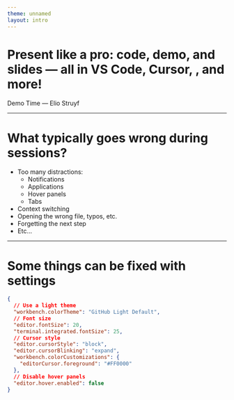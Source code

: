 ```yaml
---
theme: unnamed
layout: intro
---
```


# Present like a pro: code, demo, and slides — all in VS Code, Cursor, , and more!

Demo Time &mdash; Elio Struyf

---

# What typically goes wrong during sessions?

- Too many distractions:
  - Notifications
  - Applications
  - Hover panels
  - Tabs
- Context switching
- Opening the wrong file, typos, etc.
- Forgetting the next step
- Etc...

---

# Some things can be fixed with settings

```json
{
  // Use a light theme
  "workbench.colorTheme": "GitHub Light Default",
  // Font size
  "editor.fontSize": 20,
  "terminal.integrated.fontSize": 25,
  // Cursor style
  "editor.cursorStyle": "block",
  "editor.cursorBlinking": "expand",
  "workbench.colorCustomizations": {
    "editorCursor.foreground": "#FF0000"
  },
  // Disable hover panels
  "editor.hover.enabled": false
}
```
